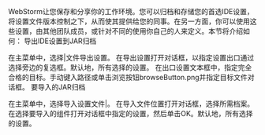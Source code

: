 WebStorm让您保存和分享你的工作环境。您可以归档和存储您的首选IDE设置，将设置文件版本控制之下，从而使其提供给您的同事。在另一方面，你可以使用这些设置，由其他团队成员，或针对不同的使用你自己的人来定义。本节将介绍如何：
导出IDE设置到JAR归档

在主菜单中，选择|文件导出设置。
在导出设置打开对话框，以指定设置出口通过选择旁边的复选框。默认地，所有选择的设置。
在出口设置文本框中，指定完全合格的目标。手动键入路径或单击浏览按钮browseButton.png并指定目标文件对话框。
要导入的JAR归档

在主菜单中，选择导入设置文件|。
在导入文件位置打开对话框，选择所需档案。
在选择要导入的组件打开对话框中指定的设置，然后单击OK。默认地，所有选择的设置。